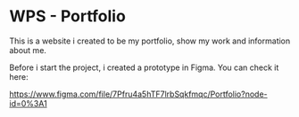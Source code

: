 # WPS - Portfolio

This is a website i created to be my portfolio, show my work and information about me. 

Before i start the project, i created a prototype in Figma. You can check it here: 

https://www.figma.com/file/7Pfru4a5hTF7lrbSqkfmqc/Portfolio?node-id=0%3A1